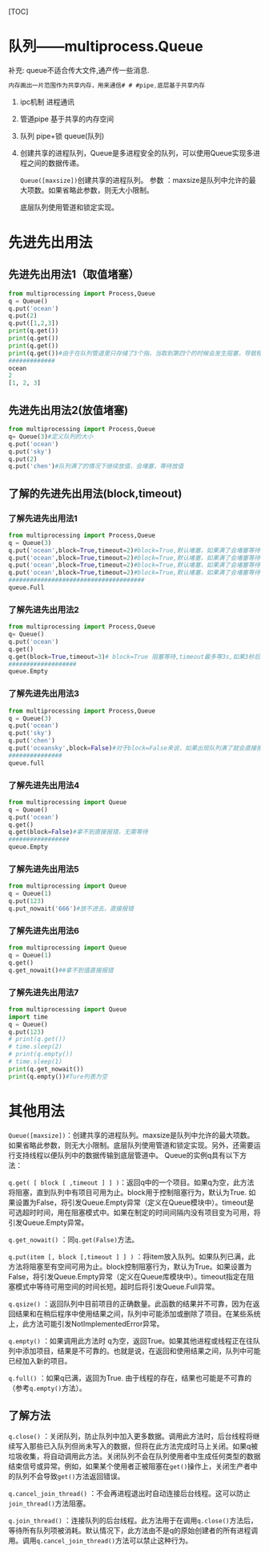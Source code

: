 [TOC]

# 队列——multiprocess.Queue

补充: queue不适合传大文件,通产传一些消息.

```c#
内存画出一片范围作为共享内存，用来通信# # #pipe,底层基于共享内存
```

1. ipc机制 进程通讯

2. 管道pipe 基于共享的内存空间

3. 队列 pipe+锁 queue(队列)

4. 创建共享的进程队列，Queue是多进程安全的队列，可以使用Queue实现多进程之间的数据传递。

   `Queue([maxsize])`创建共享的进程队列。
   参数 ：maxsize是队列中允许的最大项数。如果省略此参数，则无大小限制。

   底层队列使用管道和锁定实现。

# 先进先出用法

## 先进先出用法1（取值堵塞）

```python
from multiprocessing import Process,Queue
q = Queue()
q.put('ocean')
q.put(2)
q.put([1,2,3])
print(q.get())
print(q.get())
print(q.get())
print(q.get())#由于在队列管道里只存储了3个指，当取到第四个的时候会发生阻塞，导致程序一直不会结束，等待接收值
#############
ocean
2
[1, 2, 3]

```

## 先进先出用法2(放值堵塞)

```python
from multiprocessing import Process,Queue
q= Queue(3)#定义队列的大小
q.put('ocean')
q.put('sky')
q.put(2)
q.put('chen')#队列满了的情况下继续放值，会堵塞，等待放值
```



## 了解的先进先出用法(block,timeout)

### 了解先进先出用法1

```python
from multiprocessing import Process,Queue
q = Queue(3)
q.put('ocean',block=True,timeout=2)#block=True,默认堵塞，如果满了会堵塞等待，timeout=n,最对等待n秒,如果n秒后还是队列还是满的就报错了
q.put('ocean',block=True,timeout=2)#block=True,默认堵塞，如果满了会堵塞等待，timeout=n,最对等待n秒,如果n秒后还是队列还是满的就报错了
q.put('ocean',block=True,timeout=2)#block=True,默认堵塞，如果满了会堵塞等待，timeout=n,最对等待n秒,如果n秒后还是队列还是满的就报错了
q.put('ocean',block=True,timeout=2)#block=True,默认堵塞，如果满了会堵塞等待，timeout=n,最对等待n秒,如果n秒后还是队列还是满的就报错了
######################################
queue.Full
```



### 了解先进先出用法2

```python
from multiprocessing import Process,Queue
q= Queue()
q.put('ocean')
q.get()
q.get(block=True,timeout=3)# block=True 阻塞等待,timeout最多等3s,如果3秒后还是队列还是满的就报错了
###################
queue.Empty
```



### 了解先进先出用法3

```python
from multiprocessing import Process,Queue
q = Queue(3)
q.put('ocean')
q.put('sky')
q.put('chen')
q.put('oceansky',block=False)#对于block=False来说，如果出现队列满了就会直接报错
###############
queue.full
```



### 了解先进先出用法4

```python
from multiprocessing import Queue
q = Queue()
q.put('ocean')
q.get()
q.get(block=False)#拿不到直接报错，无需等待
#################
queue.Empty
```



### 了解先进先出用法5

```python
from multiprocessing import Queue
q = Queue(1)
q.put(123)
q.put_nowait('666')#放不进去，直接报错
```



### 了解先进先出用法6

```python
from multiprocessing import Queue
q = Queue(1)
q.get()
q.get_nowait()##拿不到值直接报错
```

### 了解先进先出用法7



```python
from multiprocessing import Queue
import time
q = Queue()
q.put(123)
# print(q.get())
# time.sleep(2)
# print(q.empty())
# time.sleep(1)
print(q.get_nowait())
print(q.empty())#Ture列表为空
```



# 其他用法

`Queue([maxsize])`：创建共享的进程队列。maxsize是队列中允许的最大项数。如果省略此参数，则无大小限制。底层队列使用管道和锁定实现。另外，还需要运行支持线程以便队列中的数据传输到底层管道中。
Queue的实例q具有以下方法：

`q.get( [ block [ ,timeout ] ] )`：返回q中的一个项目。如果q为空，此方法将阻塞，直到队列中有项目可用为止。block用于控制阻塞行为，默认为True. 如果设置为False，将引发Queue.Empty异常（定义在Queue模块中）。timeout是可选超时时间，用在阻塞模式中。如果在制定的时间间隔内没有项目变为可用，将引发Queue.Empty异常。

`q.get_nowait()` ：同`q.get(False)`方法。

`q.put(item [, block [,timeout ] ] )` ：将item放入队列。如果队列已满，此方法将阻塞至有空间可用为止。block控制阻塞行为，默认为True。如果设置为False，将引发Queue.Empty异常（定义在Queue库模块中）。timeout指定在阻塞模式中等待可用空间的时间长短。超时后将引发Queue.Full异常。

`q.qsize()` ：返回队列中目前项目的正确数量。此函数的结果并不可靠，因为在返回结果和在稍后程序中使用结果之间，队列中可能添加或删除了项目。在某些系统上，此方法可能引发NotImplementedError异常。

`q.empty()` ：如果调用此方法时 q为空，返回True。如果其他进程或线程正在往队列中添加项目，结果是不可靠的。也就是说，在返回和使用结果之间，队列中可能已经加入新的项目。

`q.full()` ：如果q已满，返回为True. 由于线程的存在，结果也可能是不可靠的（参考`q.empty()`方法）。

## 了解方法

`q.close()` ：关闭队列，防止队列中加入更多数据。调用此方法时，后台线程将继续写入那些已入队列但尚未写入的数据，但将在此方法完成时马上关闭。如果q被垃圾收集，将自动调用此方法。关闭队列不会在队列使用者中生成任何类型的数据结束信号或异常。例如，如果某个使用者正被阻塞在`get()`操作上，关闭生产者中的队列不会导致`get()`方法返回错误。

`q.cancel_join_thread()` ：不会再进程退出时自动连接后台线程。这可以防止`join_thread()`方法阻塞。

`q.join_thread()` ：连接队列的后台线程。此方法用于在调用`q.close()`方法后，等待所有队列项被消耗。默认情况下，此方法由不是q的原始创建者的所有进程调用。调用`q.cancel_join_thread()`方法可以禁止这种行为。